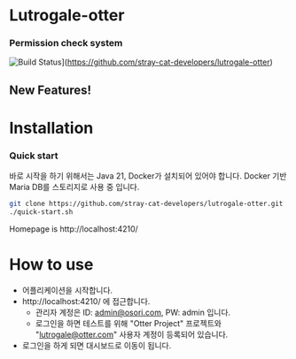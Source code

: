 # Lutrogale-otter
### Permission check system

![Build Status](https://github.com/stray-cat-developers/lutrogale-otter/actions/workflows/gradle.yml/badge.svg)](https://github.com/stray-cat-developers/lutrogale-otter)

## New Features!

# Installation
### Quick start
바로 시작을 하기 위해서는 Java 21, Docker가 설치되어 있어야 합니다.
Docker 기반 Maria DB를 스토리지로 사용 중 입니다.

```sh
git clone https://github.com/stray-cat-developers/lutrogale-otter.git
./quick-start.sh
```
Homepage is http://localhost:4210/

# How to use
- 어플리케이션을 시작합니다.
- http://localhost:4210/ 에 접근합니다.
  - 관리자 계정은 ID: admin@osori.com, PW: admin 입니다.
  - 로그인을 하면 테스트를 위해 "Otter Project" 프로젝트와 "lutrogale@otter.com" 사용자 계정이 등록되어 있습니다.
- 로그인을 하게 되면 대시보드로 이동이 됩니다. 



